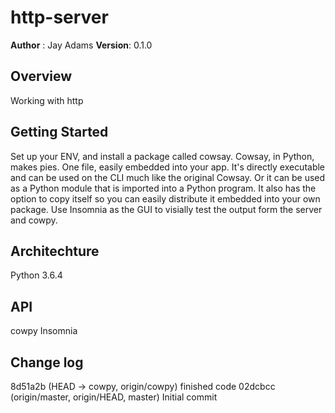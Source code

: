# http-server


**Author** : Jay Adams
**Version**: 0.1.0

## Overview
Working with http

## Getting Started
Set up your ENV, and install a package called cowsay. Cowsay, in Python, makes pies. One file, easily embedded into your app. It's directly executable and can be used on the CLI much like the original Cowsay. Or it can be used as a Python module that is imported into a Python program. It also has the option to copy itself so you can easily distribute it embedded into your own package.
Use Insomnia as the GUI to visially test the output form the server and cowpy.




## Architechture
Python 3.6.4

## API
cowpy
Insomnia

## Change log
8d51a2b (HEAD -> cowpy, origin/cowpy) finished code
02dcbcc (origin/master, origin/HEAD, master) Initial commit